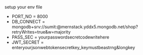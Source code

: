 setup your env file

- PORT_NO = 8000
- DB_CONNECT = mongodb+srv://sumit:<password>@mernstack.yddx5.mongodb.net/shop?retryWrites=true&w=majority
- PASS_SEC = yourpasswordsecretcodewritehere
- JWT_SECRET = enteryourjsonwebtokensecretkey_keymustbeastrng&longkey